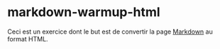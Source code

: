 # markdown-warmup-html

Ceci est un exercice dont le but est de convertir la page [Markdown](https://github.com/becodeorg/BXL-Swartz-3-21/tree/master/02-Markdown) au format HTML. 
